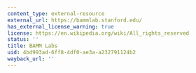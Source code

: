 ```yaml
---
content_type: external-resource
external_url: https://bammlab.stanford.edu/
has_external_license_warning: true
license: https://en.wikipedia.org/wiki/All_rights_reserved
status: ''
title: BAMM Labs
uid: 4bd993ad-6ff8-4df0-ae3a-a232791124b2
wayback_url: ''
---
```

